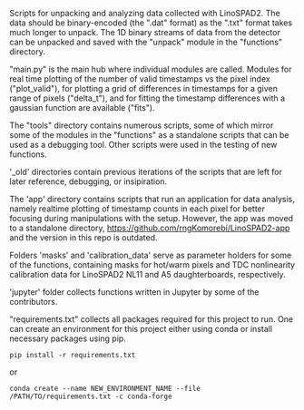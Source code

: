 Scripts for unpacking and analyzing data collected with LinoSPAD2. The data
should be binary-encoded (the ".dat" format) as the ".txt" format takes much longer
to unpack. The 1D binary streams of data from the detector can be unpacked
and saved with the "unpack" module in the "functions" directory.

"main.py" is the main hub where individual modules are called. Modules for
real time plotting of the number of valid timestamps vs the pixel index
("plot_valid"), for plotting a grid of differences in timestamps for a given
range of pixels ("delta_t"), and for fitting the timestamp differences with
a gaussian function are available ("fits").

The "tools" directory contains numerous scripts, some of which mirror some of
the modules in the "functions" as a standalone scripts that can be used as a
debugging tool. Other scripts were used in the testing of new functions.

'_old' directories contain previous iterations of the scripts that are left for
later reference, debugging, or insipiration.

The 'app' directory contains scripts that run an application for data analysis,
namely realtime plotting of timestamp counts in each pixel for better focusing
during manipulations with the setup. However, the app was moved to a standalone
directory, https://github.com/rngKomorebi/LinoSPAD2-app and the version in this
repo is outdated.

Folders 'masks' and 'calibration_data' serve as parameter holders for some of
the functions, containing masks for hot/warm pixels and TDC nonlinearity calibration
data for LinoSPAD2 NL11 and A5 daughterboards, respectively.

'jupyter' folder collects functions written in Jupyter by some of the contributors.

"requirements.txt" collects all packages required for this project to run.
One can create an environment for this project either using conda or  install
necessary packages using pip.
```
pip install -r requirements.txt
```
or
```
conda create --name NEW_ENVIRONMENT_NAME --file /PATH/TO/requirements.txt -c conda-forge
```
